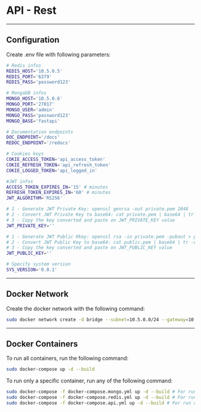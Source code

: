 # API - Rest
___
## Configuration
Create .env file with following parameters:
```bash
# Redis infos
REDIS_HOST='10.5.0.5'
REDIS_PORT='6379'
REDIS_PASS='password123'

# MongoDB infos
MONGO_HOST='10.5.0.6'
MONGO_PORT='27017'
MONGO_USER='admin'
MONGO_PASS='password123'
MONGO_BASE='fastapi'

# Documentation endpoints
DOC_ENDPOINT='/docs'
REDOC_ENDPOINT='/redocs'

# Cookies keys
COKIE_ACCESS_TOKEN='api_access_token'
COKIE_REFRESH_TOKEN='api_refresh_token'
COKIE_LOGGED_TOKEN='api_logged_in'

#JWT infos
ACCESS_TOKEN_EXPIRES_IN='15' # minutes
REFRESH_TOKEN_EXPIRES_IN='60' # minutes
JWT_ALGORITHM='RS256'

# 1 - Generate JWT Private Key: openssl genrsa -out private.pem 2048
# 2 - Convert JWT Private Key to base64: cat private.pem | base64 | tr -d \\n
# 3 - Copy the key converted and paste on JWT_PRIVATE_KEY value
JWT_PRIVATE_KEY=''

# 1 - Generate JWT Public Kkey: openssl rsa -in private.pem -pubout > public.pem
# 2 - Convert JWT Public Key to base64: cat public.pem | base64 | tr -d \\n
# 3 - Copy the key converted and paste on JWT_PUBLIC_KEY value
JWT_PUBLIC_KEY=''

# Specify system version
SYS_VERSION='0.0.1'
```
___
## Docker Network
Create the docker network with the following command:
```bash
sudo docker network create -d bridge --subnet=10.5.0.0/24 --gateway=10.5.0.1 api_network
```
___
## Docker Containers
To run all containers, run the following command:
```bash
sudo docker-compose up -d --build
```
To run only a specific container, run any of the following command:
```bash
sudo docker-compose -f docker-compose.mongo.yml up -d --build # For run only the mongodb container
sudo docker-compose -f docker-compose.redis.yml up -d --build # For run only the redis container
sudo docker-compose -f docker-compose.api.yml up -d --build # For run only the api container
```
